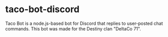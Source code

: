 # taco-bot-discord
Taco Bot is a node.js-based bot for Discord that replies to user-posted chat commands. This bot was made for the Destiny clan "DeltaCo 71".
